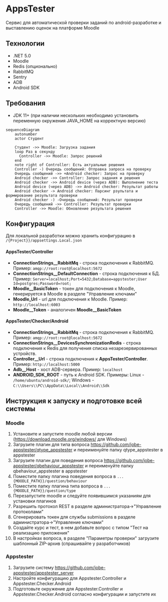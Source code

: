 # AppsTester
Сервис для автоматической проверки заданий по android-разработке и выставлению оценок на платформе Moodle

## Технологии
* .NET 5.0
* Moodle
* Redis (опционально)
* RabbitMQ
* Sentry
* ADB
* Android SDK


## Требования
- JDK 11+ (при наличии нескольких необходимо установить переменную окружения JAVA_HOME на корректную версию)

```mermaid
sequenceDiagram
    autonumber
    actor Студент

    Студент ->> Moodle: Загрузка задания
    loop Раз в секунду
      Controller ->> Moodle: Запрос решений
    end
    note right of Controller: Есть актуальные решения
    Controller -) Очередь сообщений: Отправка запроса на проверку
    Очередь сообщений ->> +Android checker: Запрос на проверку
    Android checker ->> Controller: Запрос задания и решения
    Android checker ->> Android device (через ADB): Выполнение теста
    Android device (через ADB) ->> Android checker: Результат работы
    Android checker -> Android checker: Парсинг рзультата и формирование результата проверки
    Android checker -) -Очередь сообщений: Результат проверки
    Очередь сообщений ->> Controller: Результат проверки
    Controller ->> Moodle: Обновление результата решения
```


## Конфигурация
Для локальной разработки можно хранить конфигурацию в `/{Project}}/appsettings.Local.json`
#### AppsTester/Controller
* **ConnectionStrings__RabbitMq** - строка подключения к RabbitMQ. Пример: ```amqp://root:root@localhost:5672```
* **ConnectionStrings__DefaultConnection** - строка подключения к БД. Пример: ```Server=localhost;Port=5432;Database=appstester;User Id=postgres;Password=root;```
* **Moodle__BasicToken** - токен для подключения к Moodle, генерируется в Moodle в разделе "Управление ключами"
* **Moodle_Url** - url для подключения к Moodle. Пример: ```http://localhost:6003```
* **Moodle__Token** - аналогичен **Moodle__BasicToken**
#### AppsTester/Checker/Android
* **ConnectionStrings__RabbitMq** - строка подключения к RabbitMQ. Пример: ```amqp://root:root@localhost:5672```
* **ConnectionStrings__DevicesSynchronizationRedis** - строка подключения к Redis для получения списка незарезервированных устройств.
* **Controller__Url** - строка подключения к **AppsTester/Controller**. Пример: ```http://localhost:5000```
* **Adb__Host** - хост ADB-сервера. Пример: ```localhost```
* **ANDROID_SDK_ROOT** - путь к Android SDK. Примеры: Linux - ```/home/ubuntu/android-sdk/```; Windows - ```C:\\Users\\PC\\AppData\\Local\\Android\\Sdk```

## Инструкция к запуску и подготовке всей системы
### Moodle
1. Установите и запустите moodle любой версии (https://download.moodle.org/windows/ для Windows)
3. Загрузите плагин для типа вопроса https://github.com/jobe-appstester/qtype_appstester и переименуйте папку qtype_appstester в appstester
4. Загрузите плагин для поведения вопроса https://github.com/jobe-appstester/qbehaviour_appstester и переименуйте папку qbehaviour_appstester в appstester
5. Поместите папку плагина поведения вопроса в ```...{MOODLE_PATH}}/question/behaviour```
6. Поместите папку плагина типа вопроса в ```...{MOODLE_PATH}}/question/type```
7. Перезапустите moodle и следуйте появившимся указаниям для установки плагинов
8. Разрешить протокол REST в разделе администратора->"Управление протоколами"
9. Сгенерировать токен для службы submissions в разделе администратора->"Управление ключами"
10. Создайте курс и тест, в нем добавьте вопрос с типом "Тест на реализацию приложения"
11. В настройках вопроса, в разделе "Параметры проверки" загрузите шаблонный ZIP-архив (спрашивайте у разработчиков)
### Appstester
1. Загрузите систему https://github.com/jobe-appstester/appstester_server
2. Настройте конфигурацию для Appstester.Controller и Appstester.Checker.Android
3. Подготовьте окружение для Appstester.Controller и Appstester.Checker.Android согласно конфигурации и запустите их
